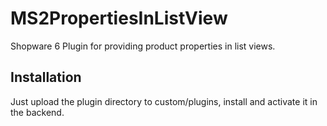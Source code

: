 # MS2PropertiesInListView
Shopware 6 Plugin for providing product properties in list views.

## Installation
Just upload the plugin directory to custom/plugins, install and activate it in the backend.
